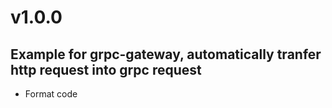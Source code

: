 # v1.0.0

## Example for grpc-gateway, automatically tranfer http request into grpc request

- Format code
